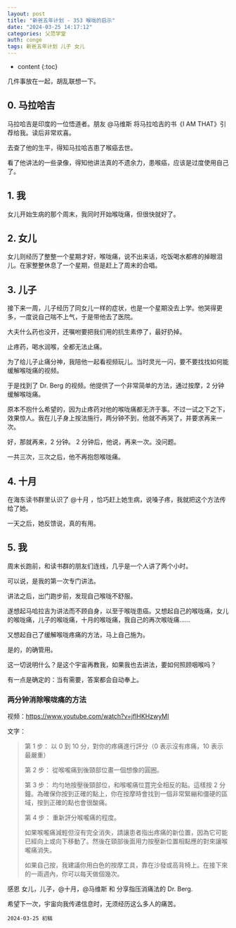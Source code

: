 ```yaml
---
layout: post
title: "新爸五年计划 - 353 喉咙的启示"
date: "2024-03-25 14:17:12"
categories: 父范学堂
auth: conge
tags: 新爸五年计划 儿子 女儿
---
```

* content
{:toc}

几件事放在一起，胡乱联想一下。




## 0. 马拉哈吉

马拉哈吉是印度的一位悟道者。朋友 @马维斯 将马拉哈吉的书《I AM THAT》引荐给我。读后非常欢喜。

去查了他的生平，得知马拉哈吉患了喉癌去世。

看了他讲法的一些录像，得知他讲法真的不遗余力，患喉癌，应该是过度使用自己了。

## 1. 我

女儿开始生病的那个周末，我同时开始喉咙痛，但很快就好了。

## 2. 女儿

女儿则经历了整整一个星期才好，喉咙痛，说不出来话，吃饭喝水都疼的掉眼泪儿。在家整整休息了一个星期，但是赶上了周末的合唱。

## 3. 儿子

接下来一周，儿子经历了同女儿一样的症状，也是一个星期没去上学。他哭得更多，一度说自己喘不上气，于是带他去了医院。

大夫什么药也没开，还嘱咐要把我们用的抗生素停了，最好扔掉。

止疼药，喝水润喉，全都无法止痛。

为了给儿子止痛分神，我陪他一起看视频玩儿。当时灵光一闪，要不要找找如何能缓解喉咙痛的视频。

于是找到了 Dr. Berg 的视频。他提供了一个非常简单的方法，通过按摩，2 分钟缓解喉咙痛。

原本不抱什么希望的，因为止疼药对他的喉咙痛都无济于事。不过一试之下之下，效果惊人。我在儿子身上按法施行，两分钟不到，他就不再哭了，并要求再来一次。

好，那就再来，2 分钟。 2 分钟后，他说，再来一次。没问题。

一共三次，三次之后，他不再抱怨喉咙痛。

## 4. 十月

在海东读书群里认识了 @十月 ，恰巧赶上她生病，说嗓子疼，我就把这个方法传给了她。

一天之后，她反馈说，真的有用。

## 5. 我

周末长跑前，和读书群的朋友们连线，几乎是一个人讲了两个小时。

可以说，是我的第一次专门讲法。

讲法之后，出门跑步前，发现自己喉咙不舒服。

遂想起马哈拉吉为讲法而不顾自身，以至于喉咙患癌。又想起自己的喉咙痛，女儿的喉咙痛，儿子的喉咙痛，十月的喉咙痛，我自己的再次喉咙痛……

又想起自己了缓解喉咙疼痛的方法，马上自己施为。

是的，的确管用。

这一切说明什么？是这个宇宙再教我，如果我也去讲法，要如何照顾咽喉吗？

有一点是确定的：当有需要，答案都会自动奉上。

### 两分钟消除喉咙痛的方法

视频：https://www.youtube.com/watch?v=jflHKHzwyMI

文字：

> 第 1 步：
> 以 0 到 10 分，對你的疼痛進行評分（0 表示沒有疼痛，10 表示最嚴重）
> 
> 第 2 步：
> 從喉嚨痛到後頸部位畫一個想像的圓圈。
> 
> 第 3 步：
> 均勻地按壓後頸部位，和喉嚨痛位罝完全相反的點。這樣按 2 分鐘。為確保你按到正確的點上，你在按摩時會找到一個非常緊繃和僵硬的區域，按到正確的點也會很酸痛。
>  
> 第 4 步：
> 重新評分喉嚨痛的程度。
> 
> 如果喉嚨痛減輕但沒有完全消失，請讓患者指出疼痛的新位置，因為它可能已經向上或向下移動了。然後在頸部後面用力按壓新位置相點應的對來讓喉嚨痛消失。
> 
> 如果自己按，我建議你用白色的按摩工具，靠在沙發或高背椅上。在接下來的一兩週內，你可以每天做個幾次。

感恩 女儿，儿子，@十月，@马维斯 和 分享指压消痛法的 Dr. Berg.

希望下一次，宇宙向我传递信息时，无须经历这么多人的痛苦。 

```
2024-03-25 初稿
```
